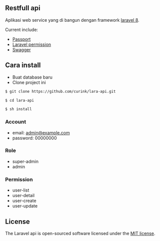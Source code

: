 ## Restfull api

Aplikasi web service yang di bangun dengan framework [laravel 8](https://laravel.com).

Current include:
* [Passport](https://github.com/laravel/passport)
* [Laravel permission](https://github.com/spatie/laravel-permission)
* [Swagger](https://github.com/DarkaOnLine/L5-Swagger)

## Cara install

* Buat database baru
* Clone project ini
``` bash
$ git clone https://github.com/curink/lara-api.git

$ cd lara-api

$ sh install
```


### Account
* email: admin@example.com
* password: 00000000

### Role
* super-admin
* admin

### Permission
* user-list
* user-detail
* user-create
* user-update

## License

The Laravel api is open-sourced software licensed under the [MIT license](https://opensource.org/licenses/MIT).

